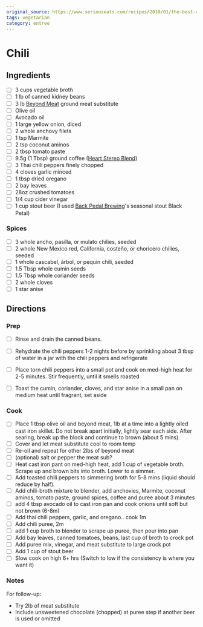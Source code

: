 ```yaml
---
original_source: https://www.seriouseats.com/recipes/2010/01/the-best-chili-recipe.html
tags: vegetarian
category: entree
---
```

# Chili

## Ingredients

- [ ] 3 cups vegetable broth
- [ ] 1 lb of canned kidney beans
- [ ] 3 lb [Beyond Meat](0) ground meat substitute
- [ ] Olive oil
- [ ] Avocado oil
- [ ] 1 large yellow onion, diced
- [ ] 2 whole anchovy filets
- [ ] 1 tsp Marmite
- [ ] 2 tsp coconut aminos
- [ ] 2 tbsp tomato paste
- [ ] 9.5g (1 Tbsp) ground coffee ([Heart Stereo Blend](1))
- [ ] 3 Thai chili peppers finely chopped
- [ ] 4 cloves garlic minced
- [ ] 1 tbsp dried oregano
- [ ] 2 bay leaves
- [ ] 28oz crushed tomatoes
- [ ] 1/4 cup cider vinegar
- [ ] 1 cup stout beer (I used [Back Pedal Brewing](2)'s seasonal stout Black Petal)

### Spices

- [ ] 3 whole ancho, pasilla, or mulato chilies, seeded
- [ ] 2 whole New Mexico red, California, costeño, or choricero chilies, seeded
- [ ] 1 whole cascabel, árbol, or pequin chili, seeded
- [ ] 1.5 Tbsp whole cumin seeds
- [ ] 1.5 Tbsp whole coriander seeds
- [ ] 2 whole cloves
- [ ] 1 star anise

## Directions

### Prep

- [ ] Rinse and drain the canned beans.
- [ ] Rehydrate the chili peppers 1-2 nights before by sprinkling about 3 tbsp of water in a jar with the chili peppers and refrigerate
- [ ] Place torn chili peppers into a small pot and cook on med-high heat for 2-5 minutes. Stir frequently, until it smells roasted
- [ ] Toast the cumin, coriander, cloves, and star anise in a small pan on medium heat until fragrant, set aside


### Cook
- [ ] Place 1 tbsp olive oil and beyond meat, 1lb at a time into a lightly oiled cast iron skillet. Do not break apart initially, lightly sear each side. After searing, break up the block and continue to brown (about 5 mins).
- [ ] Cover and let meat substitute cool to room temp
- [ ] Re-oil and repeat for other 2lbs of beyond meat
- [ ] (optional) salt or pepper the meat sub?
- [ ] Heat cast iron pant on med-high heat, add 1 cup of vegetable broth. Scrape up and brown bits into broth. Lower to a simmer.
- [ ] Add toasted chili peppers to simmering broth for 5-8 mins (liquid should reduce by half).
- [ ] Add chili-broth mixture to blender, add anchovies, Marmite, coconut aminos, tomato paste, ground spices, coffee and puree about 3 minutes
- [ ] add 4 tbsp avocado oil to cast iron pan and cook onions until soft but not brown (6-8m)
- [ ] Add thai chili peppers, garlic, and oregano.. cook 1m
- [ ] Add chili puree, 2m
- [ ] add 1 cup broth to blender to scrape up puree, then pour into pan
- [ ] Add bay leaves, canned tomatoes, beans, last cup of broth to crock pot
- [ ] Add puree mix, vinegar, and meat substitute to large crock pot
- [ ] Add 1 cup of stout beer
- [ ] Slow cook on high 6+ hrs (Switch to low if the consistency is where you want it)

### Notes

For follow-up:

* Try 2lb of meat substitute
* Include unsweetened chocolate (chopped) at puree step if another beer is used or omitted

[0]: https://www.beyondmeat.com/
[1]: https://www.heartroasters.com/
[2]: http://backpedalbrewing.com/
